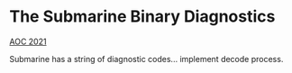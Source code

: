 # The Submarine Binary Diagnostics

[AOC 2021](https://adventofcode.com/2021/day/3)

Submarine has a string of diagnostic codes... implement decode process.
